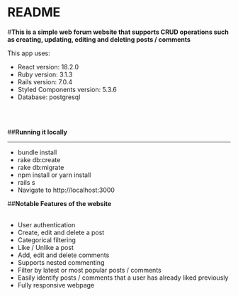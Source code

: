 # README

#**This is a simple web forum website that supports CRUD operations such as creating, updating, editing and deleting posts / comments**

This app uses: <br />
<ul>
    <li>React version: 18.2.0</li>
    <li>Ruby version: 3.1.3</li>
    <li>Rails version: 7.0.4</li>
    <li>Styled Components version: 5.3.6</li>
    <li>Database: postgresql</li>
</ul>
<br />
<br />

##**Running it locally**

_____________________

<ul>
    <li>bundle install</li>
    <li>rake db:create</li>
    <li>rake db:migrate</li>
    <li>npm install or yarn install</li>
    <li>rails s</li>
    <li>Navigate to http://localhost:3000</li>
</ul>

##**Notable Features of the website**
<br />
<br />

<ul>
    <li>User authentication</li>
    <li>Create, edit and delete a post</li>
    <li>Categorical filtering</li>
    <li>Like / Unlike a post</li>
    <li>Add, edit and delete comments</li>
    <li>Supports nested commenting</li>
    <li>Filter by latest or most popular posts / comments</li>
    <li>Easily identify posts / comments that a user has already liked previously</li>
    <li>Fully responsive webpage</li>
</ul>